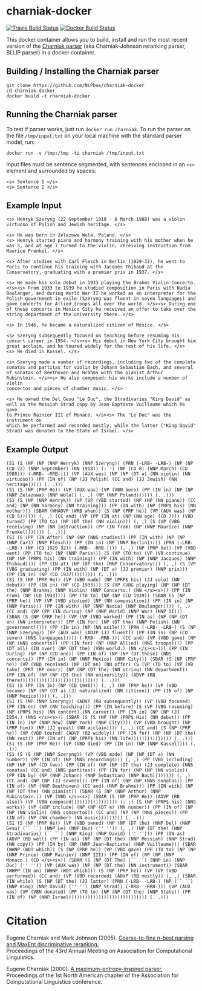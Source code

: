 # charniak-docker

[![Travis Build Status](https://travis-ci.org/NLPbox/charniak-docker.svg?branch=master)](https://travis-ci.org/NLPbox/charniak-docker)
[![Docker Build Status](https://img.shields.io/docker/build/nlpbox/charniak.svg)](https://hub.docker.com/r/nlpbox/charniak/builds/)

This docker container allows you to build, install and run the most recent version of the
[Charniak parser](https://github.com/BLLIP/bllip-parser)
(aka Charniak-Johnson reranking parser, BLLIP parser) in a docker container.


## Building / Installing the Charniak parser

```
git clone https://github.com/NLPbox/charniak-docker
cd charniak-docker
docker build -t charniak-docker .
```

## Running the Charniak parser

To test if parser works, just run ``docker run charniak``.
To run the parser on the file ``/tmp/input.txt`` on your
local machine with the standard parser model, run:

```
docker run -v /tmp:/tmp -ti charniak /tmp/input.txt
```

Input files must be sentence segmented, with sentences enclosed in an
`<s>` element and surrounded by spaces:

```
<s> Sentence 1 </s>
<s> Sentence 2 </s>
```

## Example Input

```
<s> Henryk Szeryng (22 September 1918 - 8 March 1988) was a violin 
virtuoso of Polish and Jewish heritage. </s>

<s> He was born in Zelazowa Wola, Poland. </s>
<s> Henryk started piano and harmony training with his mother when he 
was 5, and at age 7 turned to the violin, receiving instruction from 
Maurice Frenkel. </s>

<s> After studies with Carl Flesch in Berlin (1929-32), he went to 
Paris to continue his training with Jacques Thibaud at the 
Conservatory, graduating with a premier prix in 1937. </s>

<s> He made his solo debut in 1933 playing the Brahms Violin Concerto. 
</s><s> From 1933 to 1939 he studied composition in Paris with Nadia 
Boulanger, and during World War II he worked as an interpreter for the 
Polish government in exile (Szeryng was fluent in seven languages) and 
gave concerts for Allied troops all over the world. </s><s> During one 
of these concerts in Mexico City he received an offer to take over the 
string department of the university there. </s>

<s> In 1946, he became a naturalized citizen of Mexico. </s>

<s> Szeryng subsequently focused on teaching before resuming his 
concert career in 1954. </s><s> His debut in New York City brought him 
great acclaim, and he toured widely for the rest of his life. </s>
<s> He died in Kassel. </s>

<s> Szeryng made a number of recordings, including two of the complete 
sonatas and partitas for violin by Johann Sebastian Bach, and several 
of sonatas of Beethoven and Brahms with the pianist Arthur 
Rubinstein. </s><s> He also composed; his works include a number of violin 
concertos and pieces of chamber music. </s>

<s> He owned the Del Gesu "Le Duc", the Stradivarius "King David" as 
well as the Messiah Strad copy by Jean-Baptiste Vuillaume which he gave 
to Prince Rainier III of Monaco. </s><s> The "Le Duc" was the instrument on 
which he performed and recorded mostly, while the latter ("King David" 
Strad) was donated to the State of Israel. </s>
```

## Example Output

```
(S1 (S (NP (NP (NNP Henryk) (NNP Szeryng)) (PRN (-LRB- -LRB-) (NP (NP (CD 22) (NNP September) (NN 1918)) (: -) (NP (CD 8) (NNP March) (CD 1988))) (-RRB- -RRB-))) (VP (AUX was) (NP (NP (DT a) (NN violin) (NN virtuoso)) (PP (IN of) (NP (JJ Polish) (CC and) (JJ Jewish) (NN heritage))))) (. .)))
(S1 (S (NP (PRP He)) (VP (AUX was) (VP (VBN born) (PP (IN in) (NP (NP (NNP Zelazowa) (NNP Wola)) (, ,) (NP (NNP Poland)))))) (. .)))
(S1 (S (NP (NNP Henryk)) (VP (VP (VBD started) (NP (NP (NN piano)) (CC and) (NP (NN harmony) (NN training))) (PP (IN with) (NP (PRP$ his) (NN mother))) (SBAR (WHADVP (WRB when)) (S (NP (PRP he)) (VP (AUX was) (NP (CD 5)))))) (, ,) (CC and) (VP (PP (IN at) (NP (NN age) (CD 7))) (VBD turned) (PP (TO to) (NP (DT the) (NN violin))) (, ,) (S (VP (VBG receiving) (NP (NN instruction)) (PP (IN from) (NP (NNP Maurice) (NNP Frenkel))))))) (. .)))
(S1 (S (PP (IN After) (NP (NP (NNS studies)) (PP (IN with) (NP (NP (NNP Carl) (NNP Flesch)) (PP (IN in) (NP (NNP Berlin))))) (PRN (-LRB- -LRB-) (NP (CD 1929-32)) (-RRB- -RRB-)))) (, ,) (NP (PRP he)) (VP (VBD went) (PP (TO to) (NP (NNP Paris))) (S (VP (TO to) (VP (VB continue) (NP (NP (PRP$ his) (NN training)) (PP (IN with) (NP (NNP Jacques) (NNP Thibaud)))) (PP (IN at) (NP (DT the) (NNP Conservatory))) (, ,) (S (VP (VBG graduating) (PP (IN with) (NP (DT a) (JJ premier) (NNP prix))) (PP (IN in) (NP (CD 1937))))))))) (. .)))
(S1 (S (NP (PRP He)) (VP (VBD made) (NP (PRP$ his) (JJ solo) (NN debut)) (PP (IN in) (NP (CD 1933))) (S (VP (VBG playing) (NP (NP (DT the) (NNP Brahms) (NNP Violin) (NNP Concerto.) (NN </s><s>)) (PP (IN From) (NP (CD 1933)))) (PP (TO to) (NP (NP (CD 1939)) (SBAR (S (NP (PRP he)) (VP (VP (VBD studied) (NP (NN composition)) (PP (IN in) (NP (NNP Paris))) (PP (IN with) (NP (NNP Nadia) (NNP Boulanger)))) (, ,) (CC and) (VP (PP (IN during) (NP (NNP World) (NNP War) (NNP II))) (SBAR (S (NP (PRP he)) (VP (VP (VBD worked) (PP (IN as) (NP (NP (DT an) (NN interpreter)) (PP (IN for) (NP (DT the) (NNP Polish) (NN government))))) (PP (IN in) (NP (NN exile))) (PRN (-LRB- -LRB-) (S (NP (NNP Szeryng)) (VP (AUX was) (ADJP (JJ fluent)) (PP (IN in) (NP (CD seven) (NNS languages))))) (-RRB- -RRB-))) (CC and) (VP (VBD gave) (NP (NP (NNS concerts)) (PP (IN for) (NP (NNP Allied) (NNS troops)))) (PP (DT all) (IN over) (NP (DT the) (VBN world.) (NN </s><s>))) (PP (IN During) (NP (NP (CD one)) (PP (IN of) (NP (NP (DT these) (NNS concerts)) (PP (IN in) (NP (NNP Mexico) (NNP City))) (SBAR (S (NP (PRP he)) (VP (VBD received) (NP (DT an) (NN offer) (S (VP (TO to) (VP (VB take) (PRT (RP over)) (NP (NP (DT the) (NN string) (NN department)) (PP (IN of) (NP (NP (DT the) (NN university)) (ADVP (RB there))))))))))))))))))))))))))))) (. .)))
(S1 (S (PP (IN In) (NP (CD 1946))) (, ,) (NP (PRP he)) (VP (VBD became) (NP (NP (DT a) (JJ naturalized) (NN citizen)) (PP (IN of) (NP (NNP Mexico))))) (. .)))
(S1 (S (NP (NNP Szeryng)) (ADVP (RB subsequently)) (VP (VBD focused) (PP (IN on) (NP (NN teaching))) (PP (IN before) (S (VP (VBG resuming) (NP (PRP$ his) (NN concert) (NN career)) (PP (IN in) (NP (NP (JJ 1954.) (NNS </s><s>)) (SBAR (S (S (NP (NP (PRP$ His) (NN debut)) (PP (IN in) (NP (NNP New) (NNP York) (NNP City)))) (VP (VBD brought) (NP (PRP him)) (NP (JJ great) (NN acclaim)))) (, ,) (CC and) (S (NP (PRP he)) (VP (VBD toured) (ADVP (RB widely)) (PP (IN for) (NP (NP (DT the) (NN rest)) (PP (IN of) (NP (PRP$ his) (NN life))))))))))))))) (. .)))
(S1 (S (NP (PRP He)) (VP (VBD died) (PP (IN in) (NP (NNP Kassel)))) (. .)))
(S1 (S (S (NP (NNP Szeryng)) (VP (VBD made) (NP (NP (DT a) (NN number)) (PP (IN of) (NP (NNS recordings))) (, ,) (PP (VBG including) (NP (NP (NP (CD two)) (PP (IN of) (NP (NP (DT the) (JJ complete) (NNS sonatas) (CC and) (NNS partitas)) (PP (IN for) (NP (NP (NN violin)) (PP (IN by) (NP (NNP Johann) (NNP Sebastian) (NNP Bach)))))))) (, ,) (CC and) (NP (NP (JJ several)) (PP (IN of) (NP (NP (NNS sonatas)) (PP (IN of) (NP (NNP Beethoven) (CC and) (NNP Brahms))) (PP (IN with) (NP (NP (DT the) (NN pianist)) (SBAR (S (NP (NNP Arthur) (NNP Rubinstein.)) (VP (VBD </s><s>) (SBAR (S (NP (PRP He)) (ADVP (RB also)) (VP (VBN composed))))))))))))))))) (: ;) (S (NP (PRP$ his) (NNS works)) (VP (VBP include) (NP (NP (DT a) (NN number)) (PP (IN of) (NP (NP (NN violin) (NNS concertos)) (CC and) (NP (NP (NNS pieces)) (PP (IN of) (NP (NN chamber) (NN music))))))))) (. .)))
(S1 (S (NP (PRP He)) (VP (VBD owned) (NP (NP (DT the) (NNP Del) (NNP Gesu) (`` ``) (NNP Le) (NNP Duc) ('' '')) (, ,) (NP (DT the) (NNP Stradivarius) (`` ``) (NNP King) (NNP David) ('' ''))) (PP (IN as) (ADVP (RB well) (PP (IN as) (NP (NP (DT the) (NNP Messiah) (NNP Strad) (NN copy)) (PP (IN by) (NP (NNP Jean-Baptiste) (NNP Vuillaume))) (SBAR (WHNP (WDT which)) (S (NP (PRP he)) (VP (VBD gave) (PP (TO to) (NP (NP (NNP Prince) (NNP Rainier) (NNP III)) (PP (IN of) (NP (NP (NNP Monaco.) (CD </s><s>)) (SBAR (S (NP (DT The) (`` ``) (NNP Le) (NNP Duc) ('' '')) (VP (AUX was) (NP (NP (DT the) (NN instrument)) (SBAR (WHPP (IN on) (WHNP (WDT which))) (S (NP (PRP he)) (VP (VP (VBD performed)) (CC and) (VP (VBD recorded) (ADVP (RB mostly)) (, ,) (SBAR (IN while) (S (NP (DT the) (JJ latter) (PRN (-LRB- -LRB-) (NP (`` ``) (NNP King) (NNP David) ('' '') (NNP Strad)) (-RRB- -RRB-))) (VP (AUX was) (VP (VBN donated) (PP (TO to) (NP (NP (DT the) (NNP State)) (PP (IN of) (NP (NNP Israel))))))))))))))))))))))))))))) (. .)))
```

# Citation

Eugene Charniak and Mark Johnson (2005). [Coarse-to-fine n-best parsing and MaxEnt discriminative reranking.](http://aclweb.org/anthology/P/P05/P05-1022.pdf)  
Proceedings of the 43rd Annual Meeting on Association for Computational Linguistics.

Eugene Charniak (2000). [A maximum-entropy-inspired parser.](http://aclweb.org/anthology/A/A00/A00-2018.pdf)  
Proceedings of the 1st North American chapter of the Association for Computational Linguistics conference.
